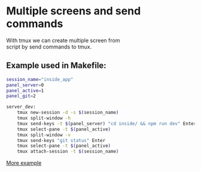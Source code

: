 # Multiple screens and send commands

With tmux we can create multiple screen from  
script by send commands to tmux.  

## Example used in Makefile:  

```sh
session_name="inside_app"
panel_server=0
panel_active=1
panel_git=2

server_dev:
    tmux new-session -d -s $(session_name)
    tmux split-window -h
    tmux send-keys -t $(panel_server) "cd inside/ && npm run dev" Enter
    tmux select-pane -t $(panel_active)
    tmux split-window -v
    tmux send-keys "git status" Enter
    tmux select-pane -t $(panel_active)
    tmux attach-session -t $(session_name)
```

[More example](https://gist.github.com/vaughany/483324b983ac51281ef63bb672f6c1ed)
